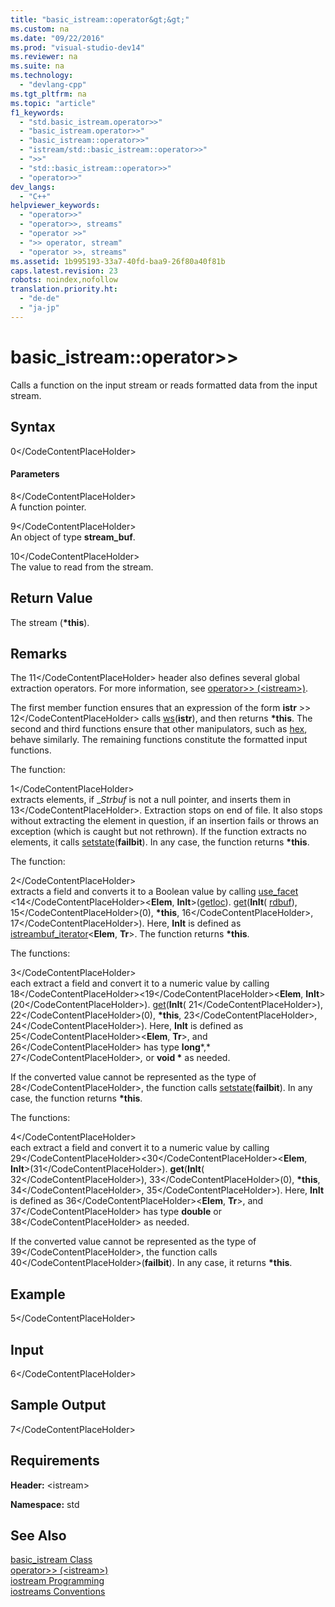 ```yaml
---
title: "basic_istream::operator&gt;&gt;"
ms.custom: na
ms.date: "09/22/2016"
ms.prod: "visual-studio-dev14"
ms.reviewer: na
ms.suite: na
ms.technology: 
  - "devlang-cpp"
ms.tgt_pltfrm: na
ms.topic: "article"
f1_keywords: 
  - "std.basic_istream.operator>>"
  - "basic_istream.operator>>"
  - "basic_istream::operator>>"
  - "istream/std::basic_istream::operator>>"
  - ">>"
  - "std::basic_istream::operator>>"
  - "operator>>"
dev_langs: 
  - "C++"
helpviewer_keywords: 
  - "operator>>"
  - "operator>>, streams"
  - "operator >>"
  - ">> operator, stream"
  - "operator >>, streams"
ms.assetid: 1b995193-33a7-40fd-baa9-26f80a40f81b
caps.latest.revision: 23
robots: noindex,nofollow
translation.priority.ht: 
  - "de-de"
  - "ja-jp"
---
```

# basic_istream::operator&gt;&gt;
Calls a function on the input stream or reads formatted data from the input stream.  
  
## Syntax  
  
<CodeContentPlaceHolder>0\</CodeContentPlaceHolder>  
#### Parameters  
 <CodeContentPlaceHolder>8\</CodeContentPlaceHolder>  
 A function pointer.  
  
 <CodeContentPlaceHolder>9\</CodeContentPlaceHolder>  
 An object of type **stream_buf**.  
  
 <CodeContentPlaceHolder>10\</CodeContentPlaceHolder>  
 The value to read from the stream.  
  
## Return Value  
 The stream (**\*this**).  
  
## Remarks  
 The <CodeContentPlaceHolder>11\</CodeContentPlaceHolder> header also defines several global extraction operators. For more information, see [operator>> (\<istream>)](../vs140/operator-----istream--.md).  
  
 The first member function ensures that an expression of the form **istr** >> <CodeContentPlaceHolder>12\</CodeContentPlaceHolder> calls [ws](../vs140/ws.md)(**istr**), and then returns **\*this**. The second and third functions ensure that other manipulators, such as [hex](../vs140/hex.md), behave similarly. The remaining functions constitute the formatted input functions.  
  
 The function:  
  
<CodeContentPlaceHolder>1\</CodeContentPlaceHolder>  
 extracts elements, if _*Strbuf* is not a null pointer, and inserts them in <CodeContentPlaceHolder>13\</CodeContentPlaceHolder>. Extraction stops on end of file. It also stops without extracting the element in question, if an insertion fails or throws an exception (which is caught but not rethrown). If the function extracts no elements, it calls [setstate](../vs140/basic_ios--setstate.md)(**failbit**). In any case, the function returns **\*this**.  
  
 The function:  
  
<CodeContentPlaceHolder>2\</CodeContentPlaceHolder>  
 extracts a field and converts it to a Boolean value by calling [use_facet](../vs140/basic_filebuf--open.md) <<CodeContentPlaceHolder>14\</CodeContentPlaceHolder>\<**Elem**, **InIt**>([getloc](../vs140/ios_base--getloc.md)). [get](../vs140/ios_base--getloc.md)(**InIt**( [rdbuf](../vs140/basic_ios--rdbuf.md)), <CodeContentPlaceHolder>15\</CodeContentPlaceHolder>(0), **\*this**, <CodeContentPlaceHolder>16\</CodeContentPlaceHolder>, <CodeContentPlaceHolder>17\</CodeContentPlaceHolder>). Here, **InIt** is defined as [istreambuf_iterator](../vs140/istreambuf_iterator-class.md)\<**Elem**, **Tr**>. The function returns **\*this**.  
  
 The functions:  
  
<CodeContentPlaceHolder>3\</CodeContentPlaceHolder>  
 each extract a field and convert it to a numeric value by calling <CodeContentPlaceHolder>18\</CodeContentPlaceHolder><<CodeContentPlaceHolder>19\</CodeContentPlaceHolder>\<**Elem**, **InIt**>(<CodeContentPlaceHolder>20\</CodeContentPlaceHolder>). [get](../vs140/basic_istream--get.md)(**InIt**( <CodeContentPlaceHolder>21\</CodeContentPlaceHolder>), <CodeContentPlaceHolder>22\</CodeContentPlaceHolder>(0), **\*this**, <CodeContentPlaceHolder>23\</CodeContentPlaceHolder>, <CodeContentPlaceHolder>24\</CodeContentPlaceHolder>). Here, **InIt** is defined as <CodeContentPlaceHolder>25\</CodeContentPlaceHolder>\<**Elem**, **Tr**>, and <CodeContentPlaceHolder>26\</CodeContentPlaceHolder> has type **long***,* <CodeContentPlaceHolder>27\</CodeContentPlaceHolder>*,* or **void \*** as needed.  
  
 If the converted value cannot be represented as the type of <CodeContentPlaceHolder>28\</CodeContentPlaceHolder>, the function calls [setstate](../vs140/basic_ios--setstate.md)(**failbit**). In any case, the function returns **\*this**.  
  
 The functions:  
  
<CodeContentPlaceHolder>4\</CodeContentPlaceHolder>  
 each extract a field and convert it to a numeric value by calling <CodeContentPlaceHolder>29\</CodeContentPlaceHolder><<CodeContentPlaceHolder>30\</CodeContentPlaceHolder>\<**Elem**, **InIt**>(<CodeContentPlaceHolder>31\</CodeContentPlaceHolder>). **get**(**InIt**( <CodeContentPlaceHolder>32\</CodeContentPlaceHolder>), <CodeContentPlaceHolder>33\</CodeContentPlaceHolder>(0), **\*this**, <CodeContentPlaceHolder>34\</CodeContentPlaceHolder>, <CodeContentPlaceHolder>35\</CodeContentPlaceHolder>). Here, **InIt** is defined as <CodeContentPlaceHolder>36\</CodeContentPlaceHolder>\<**Elem**, **Tr**>, and <CodeContentPlaceHolder>37\</CodeContentPlaceHolder> has type **double** or <CodeContentPlaceHolder>38\</CodeContentPlaceHolder> as needed.  
  
 If the converted value cannot be represented as the type of <CodeContentPlaceHolder>39\</CodeContentPlaceHolder>, the function calls <CodeContentPlaceHolder>40\</CodeContentPlaceHolder>(**failbit**). In any case, it returns **\*this**.  
  
## Example  
  
<CodeContentPlaceHolder>5\</CodeContentPlaceHolder>  
## Input  
  
<CodeContentPlaceHolder>6\</CodeContentPlaceHolder>  
## Sample Output  
  
<CodeContentPlaceHolder>7\</CodeContentPlaceHolder>  
## Requirements  
 **Header:** \<istream>  
  
 **Namespace:** std  
  
## See Also  
 [basic_istream Class](../vs140/basic_istream-class.md)   
 [operator>> (\<istream>)](../vs140/operator-----istream--.md)   
 [iostream Programming](../vs140/iostream-programming.md)   
 [iostreams Conventions](../vs140/iostreams-conventions.md)